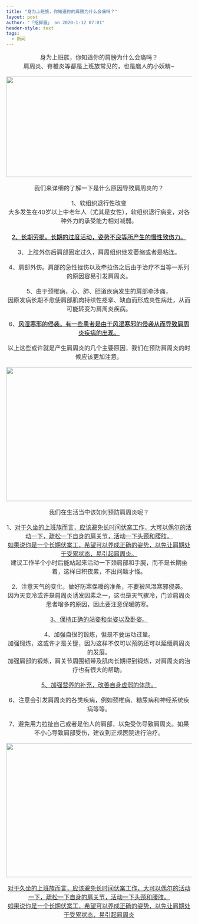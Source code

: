 ```yaml
---
title: "身为上班族，你知道你的肩膀为什么会痛吗？"
layout: post
author: "「抠脚骚」 on 2020-1-12 07:01"
header-style: text
tags:
  - 新闻
---
```


<head></head>
<body>
 <div align="center"> 
  <font face="PingFang SC, Hiragino Sans GB, Microsoft YaHei, WenQuanYi Micro Hei, Helvetica Neue, Arial, sans-serif"><font color="#333333"><font style="font-size:16px">身为上班族，你知道你的肩膀为什么会痛吗？</font></font></font> 
 </div> 
 <div align="center"> 
  <font color="#333333"><font face="&amp;quot;"><font style="font-size:16px">肩周炎、脊椎炎等都是上班族常见的，也是磨人的小妖精~</font></font></font> 
 </div>
 <br> 
 <div align="center"> 
  <img width="640" height="273" src="https://p0.ssl.qhimgs4.com/t01f8fd8e5c61fa0af4.jpg"> 
 </div>
 <br> 
 <div align="center"> 
  <font color="#333333"><font face="&amp;quot;"><font style="font-size:16px">我们来详细的了解一下是什么原因导致肩周炎的？</font></font></font> 
 </div>
 <br> 
 <div align="center"> 
  <font color="#333333"><font face="&amp;quot;"><font style="font-size:16px">1、软组织退行性改变</font></font></font> 
 </div> 
 <div align="center"> 
  <font color="#333333"><font face="&amp;quot;"><font style="font-size:16px">大多发生在40岁以上中老年人（尤其是女性），软组织退行病变，对各种外力的承受能力相对减弱。</font></font></font> 
 </div> 
 <div align="center"> 
  <font color="#333333"><font face="&amp;quot;"><font style="font-size:16px"><br> </font></font></font> 
 </div> 
 <div align="center"> 
  <u><font face="&amp;quot;"><font style="font-size:16px"><font color="#000000">2、长期劳损。长期的过度活动，姿势不良等所产生的慢性致伤力</font></font></font><font color="#333333"><font face="&amp;quot;"><font style="font-size:16px">。</font></font></font></u> 
 </div>
 <br> 
 <div align="center"> 
  <font color="#333333"><font face="&amp;quot;"><font style="font-size:16px">3、上肢外伤后肩部固定过久，肩周组织继发萎缩或者是粘连。</font></font></font> 
 </div>
 <br> 
 <div align="center"> 
  <font color="#333333"><font face="&amp;quot;"><font style="font-size:16px">4、肩部外伤。肩部的急性挫伤以及牵拉伤之后由于治疗不当等一系列的原因容易引发肩周炎。</font></font></font> 
 </div>
 <br> 
 <div align="center"> 
  <font color="#333333"><font face="&amp;quot;"><font style="font-size:16px">5、由于颈椎病，心、肺、胆道疾病发生的肩部牵涉痛，</font></font></font> 
 </div> 
 <div align="center"> 
  <font color="#333333"><font face="&amp;quot;"><font style="font-size:16px">因原发病长期不愈使肩部肌肉持续性痉挛、缺血而形成炎性病灶，从而可能转变为肩周炎疾病。</font></font></font> 
 </div>
 <br> 
 <div align="center"> 
  <font face="&amp;quot;"><font style="font-size:16px"><font color="#333333">6、</font><u><font color="#000000">风湿寒邪的侵袭。有一些患者是由于风湿寒邪的侵袭从而导致肩周炎疾病的出现。</font></u></font></font> 
 </div>
 <br> 
 <div align="center"> 
  <font color="#333333"><font face="&amp;quot;"><font style="font-size:16px">以上这些或许就是产生肩周炎的几个主要原因，我们在预防肩周炎的时候应该更加注意。</font></font></font> 
 </div>
 <br> 
 <div align="center"> 
  <img width="640" height="364" src="https://p0.ssl.qhimgs4.com/t01b6cb6d7333db4e19.jpg"> 
 </div>
 <br> 
 <div align="center"> 
  <font color="#333333"><font face="&amp;quot;"><font style="font-size:16px">我们在生活当中该如何预防肩周炎呢？</font></font></font> 
 </div>
 <br> 
 <div align="center"> 
  <font color="#333333"><font face="&amp;quot;"><font style="font-size:16px">1、<u>对于久坐的上班族而言，应该避免长时间伏案工作，大可以偶尔的活动一下，疏松一下自身的肩关节，活动一下头颈和腰肢。</u></font></font></font> 
 </div> 
 <div align="center"> 
  <font color="#333333"><font face="&amp;quot;"><font style="font-size:16px"><u>如果说你是一个长期伏案工，希望可以养成正确的姿势，以免让肩期处于受累状态，易引起肩周炎。</u></font></font></font> 
 </div> 
 <div align="center"> 
  <font color="#333333"><font face="&amp;quot;"><font style="font-size:16px">建议工作半个小时后能站起来活动一下颈肩部和手腕，而不是长期坐着，这样日积夜累，不出问题才怪。</font></font></font> 
 </div>
 <br> 
 <div align="center"> 
  <font color="#333333"><font face="&amp;quot;"><font style="font-size:16px">2、注意天气的变化，做好防寒保暖的准备，不要被风湿寒邪侵袭。</font></font></font> 
 </div> 
 <div align="center"> 
  <font color="#333333"><font face="&amp;quot;"><font style="font-size:16px">因为天变冷或许是肩周炎诱发因素之一，这也是天气骤冷，门诊肩周炎患者增多的原因，因此要注意保暖防寒。</font></font></font> 
 </div>
 <br> 
 <div align="center"> 
  <font color="#333333"><font face="&amp;quot;"><font style="font-size:16px"><u>3、保持正确的站姿和坐姿以及卧姿。</u></font></font></font> 
 </div>
 <br> 
 <div align="center"> 
  <font color="#333333"><font face="&amp;quot;"><font style="font-size:16px">4、加强自很的锻炼，但是不要运动过量。</font></font></font> 
 </div> 
 <div align="center"> 
  <font color="#333333"><font face="&amp;quot;"><font style="font-size:16px">加强锻炼，这或许才是关键，因为这样不仅可以预防还可以延缓肩周炎的发展。</font></font></font> 
 </div> 
 <div align="center"> 
  <font color="#333333"><font face="&amp;quot;"><font style="font-size:16px">加强肩部的锻炼，肩关节周围韧带及肌肉长期得到锻炼，对肩周炎的治疗也有很大的帮助。</font></font></font> 
 </div>
 <br> 
 <div align="center"> 
  <font color="#333333"><font face="&amp;quot;"><font style="font-size:16px"><u>5、加强营养的补充，改善自身虚弱的体质。</u></font></font></font> 
 </div>
 <br> 
 <div align="center"> 
  <font color="#333333"><font face="&amp;quot;"><font style="font-size:16px">6、注意会引发肩周炎的各类疾病，例如颈椎病、糖尿病和神经系统疾病等等。</font></font></font> 
 </div>
 <br> 
 <div align="center"> 
  <font color="#333333"><font face="&amp;quot;"><font style="font-size:16px">7、避免用力拉扯自己或者是他人的肩部，以免受伤导致肩周炎。如果不小心导致肩部受伤，建议到正规医院进行治疗。</font></font></font> 
 </div>
 <br> 
 <div align="center"> 
  <img width="640" height="364" src="https://p0.ssl.qhimgs4.com/t01538ca9a59525b6a1.jpg"> 
 </div>
 <br> 
 <div align="center"> 
  <font color="#333333"><font face="&amp;quot;"><font style="font-size:16px"><u>对于久坐的上班族而言，应该避免长时间伏案工作，大可以偶尔的活动一下，疏松一下自身的肩关节，活动一下头颈和腰肢。</u></font></font></font> 
  <br> 
  <font color="#333333"><font face="&amp;quot;"><font style="font-size:16px"><u>如果说你是一个长期伏案工，希望可以养成正确的姿势，以免让肩期处于受累状态，易引起肩周炎</u></font></font></font> 
  <br> 
 </div>
 <br> 
 <br> 
 <font color="#333333"><font face="&amp;quot;"><font style="font-size:16px"><br> </font></font></font>
 <br> 
 <font color="#333333"><font face="&amp;quot;"><font style="font-size:16px"><br> </font></font></font>
 <br>
</body>


